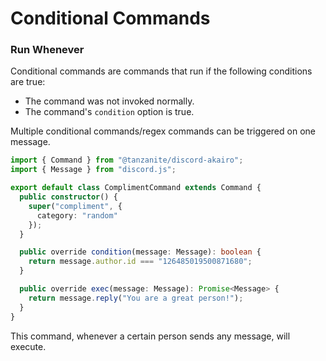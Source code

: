 <!-- markdownlint-disable MD001 -->

# Conditional Commands

### Run Whenever

Conditional commands are commands that run if the following conditions are true:

- The command was not invoked normally.
- The command's `condition` option is true.

Multiple conditional commands/regex commands can be triggered on one message.

```ts
import { Command } from "@tanzanite/discord-akairo";
import { Message } from "discord.js";

export default class ComplimentCommand extends Command {
  public constructor() {
    super("compliment", {
      category: "random"
    });
  }

  public override condition(message: Message): boolean {
    return message.author.id === "126485019500871680";
  }

  public override exec(message: Message): Promise<Message> {
    return message.reply("You are a great person!");
  }
}
```

This command, whenever a certain person sends any message, will execute.
